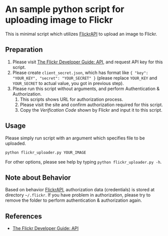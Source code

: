 # An sample python script for uploading image to Flickr

[FlickrAPI]:https://github.com/sybrenstuvel/flickrapi/
This is minimal script which utilizes [FlickrAPI] to upload an image to Flickr.

## Preparation

1. Please visit [The Flickr Developer Guide: API](https://www.flickr.com/services/developer/api/), and request API key for this script.
1. Please create `client_secret.json`, which has format like `{ "key": "YOUR_KEY", "secret": "YOUR_SECRET" }` (please replace `YOUR_KEY` and `YOUR_SECRET` to actual value, you got in previous step).
1. Please run this script without arguments, and perform Authentication & Authorization.
    1. This scripts shows URL for authorization process.
    1. Please visit the site and confirm authorization required for this script.
    1. Copy the *Verification Code* shown by Flickr and input it to this script.

## Usage

Please simply run script with an argument which specifies file to be uploaded.

```
python flickr_uploader.py YOUR_IMAGE
```

For other options, please see help by typing `python flickr_uploader.py -h`.

## Note about Behavior

Based on behavior [FlickrAPI], authorization data (credentials) is stored at directory `~/.flickr`. If you have problem in authorization, please try to remove the folder to perform authentication & authorization again.

## References

* [The Flickr Developer Guide: API](https://www.flickr.com/services/developer/api/)
